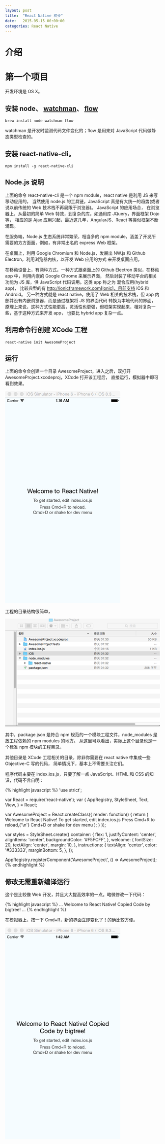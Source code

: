```yaml
---
layout: post
title:  "React Native 初步"
date:   2015-05-15 00:00:00
categories: React Native
---
```


# 介绍

# 第一个项目

开发环境是 OS X。

## 安装 node、 [watchman](https://facebook.github.io/watchman)、 [flow](http://flowtype.org)

    brew install node watchman flow
    
watchman 是开发时监测代码文件变化的；flow 是用来对 JavaScript 代码做静态类型检查的。

## 安装 react-native-cli。

    npm install -g react-native-cli    
    
## Node.js 说明

上面的命令 react-native-cli 是一个 npm module，react native 是利用 JS 来写移动应用的，
当然使用 node.js 的工具链，JavaScript 真是有大统一的趋势(或者说以前传统的 Web 技术栈不再局限于浏览器)。
JavaScript 的应用场合， 在浏览器上，从最初的简单 Web 特效，到复杂的库，如通用库 JQuery，界面框架 Dojo 等，
相应的是 Ajax 应用兴起，最近这几年，AngularJS、React 等类似框架不断涌现。

在服务端，Node.js 生态系统非常繁荣，相当多的 npm module，涵盖了开发所需要的方方面面，例如，有非常出名的 express Web 框架。

在桌面上，利用 Google Chromium 和 Node.js，发展出 NW.js 和 Github Electron，利用浏览器内核，以开发 Web 应用的方式
来开发桌面应用。

在移动设备上，有两种方式，一种方式跟桌面上的 Github Electron 类似，在移动 app 中，利用内嵌的 Google Chrome 来展示界面，
然后封装了移动平台的相关功能为 JS 库，供 JavaScript 代码调用。这类 app 称之为 混合应用(hybrid app)，
比较典型的有 http://ionicframework.com[Ionic]，目前支持 iOS 和 Android。
另一种方式就是 react native，使用了 Web 相关的技术栈，但 app 内部并没有内嵌浏览器，而是通过框架将 JS 的界面代码
转换为本地代码的界面，原理上来说，这种方式性能更高，灵活性也更强，但框架实现起来，相对复杂一些，基于这种方式来开发 app，
也要比 hybrid app 复杂一点。 
 
## 利用命令行创建 XCode 工程

    react-native init AwesomeProject  

## 运行

上面的命令会创建一个目录 AwesomeProject，进入之后，双打开 AwesomeProject.xcodeproj，XCode 打开该工程后，
直接运行，模拟器中即可看到效果。

![iphone](/resources/img/2015-05-15-first-react-native/iphone.png)

工程的目录结构很简单，

![project-structure](/resources/img/2015-05-15-first-react-native/dir-structure.png)

其中，package.json 是符合 npm 规范的一个模块工程文件，node_modules 是放工程依赖的 npm modules 的地方。
从这里可以看出，实际上这个目录也是一个标准 npm 模块的工程目录。

其他目录是 XCode 工程相关的目录，除非你需要在 react native 中集成一些 Objective-C 写的代码，
简单情况下，基本上不需要关注它们。

程序代码主要在 index.ios.js，只要了解一点 JavaScript、HTML 和 CSS 的知识，代码不言自明：

{% highlight javascript %}
'use strict';

var React = require('react-native');
var {
  AppRegistry,
  StyleSheet,
  Text,
  View,
} = React;

var AwesomeProject = React.createClass({
  render: function() {
    return (
      <View style={styles.container}>
        <Text style={styles.welcome}>
          Welcome to React Native!
        </Text>
        <Text style={styles.instructions}>
          To get started, edit index.ios.js
        </Text>
        <Text style={styles.instructions}>
          Press Cmd+R to reload,{'\n'}
          Cmd+D or shake for dev menu
        </Text>
      </View>
    );
  }
});

var styles = StyleSheet.create({
  container: {
    flex: 1,
    justifyContent: 'center',
    alignItems: 'center',
    backgroundColor: '#F5FCFF',
  },
  welcome: {
    fontSize: 20,
    textAlign: 'center',
    margin: 10,
  },
  instructions: {
    textAlign: 'center',
    color: '#333333',
    marginBottom: 5,
  },
});

AppRegistry.registerComponent('AwesomeProject', () => AwesomeProject);
{% endhighlight %}

## 修改无需重新编译运行

这个是比较像 Web 开发，并且大大提高效率的一点。略微修改一下代码：

{% highlight javascript %}
...
      <View style={styles.container}>
        <Text style={styles.welcome}>
          Welcome to React Native! Copied Code by bigtree!
...
{% endhighlight %}

在模拟器上，按一下 Cmd+R，新的界面立即变化了！的确比较方便。

![reload](/resources/img/2015-05-15-first-react-native/reload.png)

